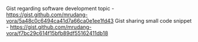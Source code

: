 Gist regarding software development topic - https://gist.github.com/mrudang-vora/5a48c0c6494ca41d7a66ca0e1ee1fd43
Gist sharing small code snippet - https://gist.github.com/mrudang-vora/f7bc29c614f15bfb89df55162411db18 
